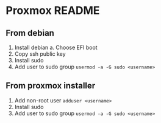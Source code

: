 # Proxmox README

## From debian

1. Install debian
    a. Choose EFI boot
2. Copy ssh public key
3. Install sudo
4. Add user to sudo group `usermod -a -G sudo <username>`

## From proxmox installer

1. Add non-root user `adduser <username>`
2. Install sudo
3. Add user to sudo group `usermod -a -G sudo <username>`
